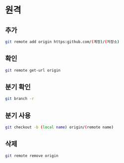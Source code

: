 # 원격
## 추가
```bash
git remote add origin https:github.com/(계정)/(저장소)
```
## 확인
```bash
git remote get-url origin
```
## 분기 확인
```bash
git branch -r
```
## 분기 사용
```bash
git checkout -b (local name) origin/(remote name)
```
## 삭제
```bash
git remote remove origin
```
